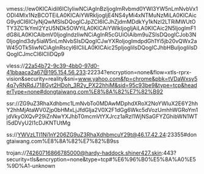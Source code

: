 vmess://ew0KICAidiI6ICIyIiwNCiAgInBzIjogImRvbmd0YWl3YW5nLmNvbVx1ODI4Mlx1NzBCOTEiLA0KICAiYWRkIjogIjE4NS4yMi4xNTMuNzMiLA0KICAicG9ydCI6ICIyNjQwMSIsDQogICJpZCI6ICJhZjdmMDdkYy1kNzI2LTRiMWUtOTY3ZC1kYmI2YzU5NDk5OWYiLA0KICAiYWlkIjogIjAiLA0KICAic2N5IjogImF1dG8iLA0KICAibmV0IjogIndzIiwNCiAgInR5cGUiOiAibm9uZSIsDQogICJob3N0IjogInd3dy5iaW5nLmNvbSIsDQogICJwYXRoIjogImdpdGh1Yi5jb20vQWx2aW45OTk5IiwNCiAgInRscyI6ICIiLA0KICAic25pIjogIiIsDQogICJhbHBuIjogIiIsDQogICJmcCI6ICIiDQp9

vless://22a54b72-9c39-4bb0-97d0-41bbaaca2a67@195.154.56.233:22234?encryption=none&flow=xtls-rprx-vision&security=reality&sni=www.yahoo.com&fp=chrome&pbk=tVDaWxsy54q7yRNRdJ718Gyt2HDoh_3R2y_PX22hhjM&sid=95c93be9&type=tcp&headerType=none#dongtaiwang.com%E8%8A%82%E7%82%B92

ssr://ZG9uZ3RhaXdhbmc1LmNvbTo0MDAwMDphdXRoX2NoYWluX2E6Y2hhY2hhMjAtaWV0Zjp0bHMxLjJfdGlja2V0X2F1dGg6Wkc5dVozUmhhWGRoYm1jdVkyOXQvP29iZnNwYXJhbT0mcmVtYXJrcz1aRzl1WjNSaGFYZGhibWN1WTI5dDVyU2I1cDJKNTUtMg

ss://YWVzLTI1Ni1nY206ZG9uZ3RhaXdhbmcuY29t@46.17.42.24:23355#dongtaiwang.com%E8%8A%82%E7%82%B9ss

trojan://74260716866785000@hardy-haddock.shiner427.skin:443?security=tls&encryption=none&type=tcp#%E6%96%B0%E5%8A%A0%E5%9D%A1-unknown